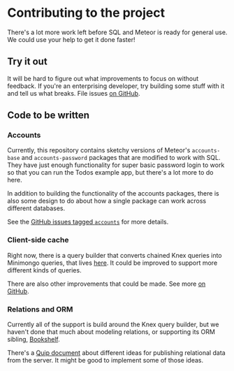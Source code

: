 <h1>Contributing to the project</h1>

There's a lot more work left before SQL and Meteor is ready for general use. We could use your help to get it done faster!

## Try it out

It will be hard to figure out what improvements to focus on without feedback. If you're an enterprising developer, try building some stuff with it and tell us what breaks. File issues [on GitHub](https://github.com/meteor/postgres-packages).

## Code to be written

### Accounts

Currently, this repository contains sketchy versions of Meteor's `accounts-base` and `accounts-password` packages that are modified to work with SQL. They have just enough functionality for super basic password login to work so that you can run the Todos example app, but there's a lot more to do here.

In addition to building the functionality of the accounts packages, there is also some design to do about how a single package can work across different databases.

See the [GitHub issues tagged `accounts`](https://github.com/meteor/postgres-packages/labels/accounts) for more details.

### Client-side cache

Right now, there is a query builder that converts chained Knex queries into Minimongo queries, that lives [here](https://github.com/meteor/postgres-packages/blob/master/packages/bookshelf/knex.js). It could be improved to support more different kinds of queries.

There are also other improvements that could be made. See more [on GitHub](https://github.com/meteor/postgres-packages/labels/client-cache).

### Relations and ORM

Currently all of the support is build around the Knex query builder, but we haven't done that much about modeling relations, or supporting its ORM sibling, [Bookshelf](http://bookshelfjs.org/#).

There's a [Quip document](https://quip.com/vsFjAQFIRdMs) about different ideas for publishing relational data from the server. It might be good to implement some of those ideas.



